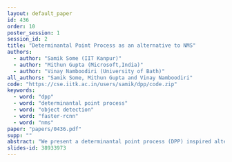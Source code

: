```yaml
---
layout: default_paper
id: 436
order: 10
poster_session: 1
session_id: 2
title: "Determinantal Point Process as an alternative to NMS"
authors:
  - author: "Samik Some (IIT Kanpur)"
  - author: "Mithun Gupta (Microsoft,India)"
  - author: "Vinay Namboodiri (University of Bath)"
all_authors: "Samik Some, Mithun Gupta and Vinay Namboodiri"
code: "https://cse.iitk.ac.in/users/samik/dpp/code.zip"
keywords:
  - word: "dpp"
  - word: "determinantal point process"
  - word: "object detection"
  - word: "faster-rcnn"
  - word: "nms"
paper: "papers/0436.pdf"
supp: ""
abstract: "We present a determinantal point process (DPP) inspired alternative to non-maximum suppression (NMS) which has become an integral step in all state-of-the-art object detection frameworks. DPPs have been shown to encourage diversity in subset selection problems. We pose NMS as a subset selection problem and posit that directly incorporating DPP like framework can improve the overall performance of the object detection system. We propose an optimization problem which takes the same inputs as NMS, but introduces a novel sub-modularity based diverse subset selection functional. Our results strongly indicate that the modifications proposed in this paper can provide consistent improvements to state-of-the-art object detection pipelines."
slides-id: 38933973
---
```

